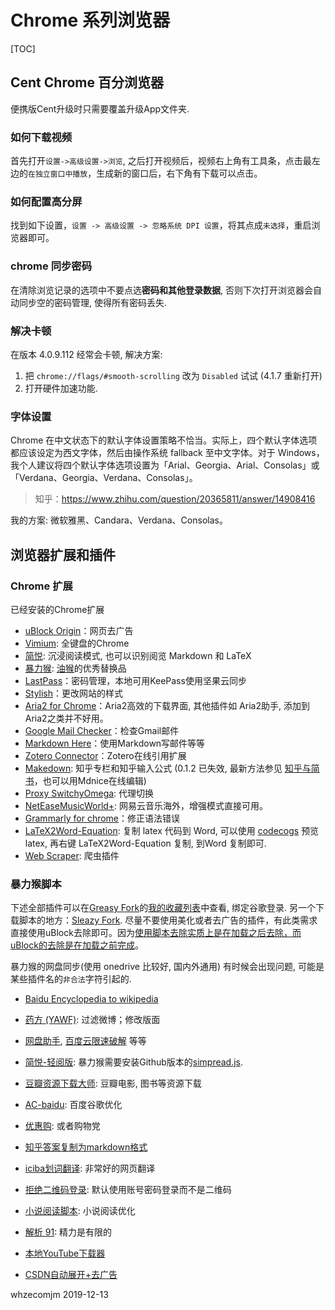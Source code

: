 # Chrome 系列浏览器 

[TOC]

## Cent Chrome 百分浏览器

便携版Cent升级时只需要覆盖升级App文件夹.



### 如何下载视频

首先打开`设置->高级设置->浏览`, 之后打开视频后，视频右上角有工具条，点击最左边的`在独立窗口中播放`，生成新的窗口后，右下角有下载可以点击。



### 如何配置高分屏

找到如下设置，`设置 -> 高级设置 -> 忽略系统 DPI 设置`，将其点成`未选择`，重启浏览器即可。



### chrome 同步密码

在清除浏览记录的选项中不要点选**密码和其他登录数据**, 否则下次打开浏览器会自动同步空的密码管理, 使得所有密码丢失.



### 解决卡顿

在版本 4.0.9.112 经常会卡顿, 解决方案:

1. 把 `chrome://flags/#smooth-scrolling` 改为 `Disabled` 试试 (4.1.7 重新打开)
2. 打开硬件加速功能.



### 字体设置

Chrome 在中文状态下的默认字体设置策略不恰当。实际上，四个默认字体选项都应该设定为西文字体，然后由操作系统 fallback 至中文字体。对于 Windows，我个人建议将四个默认字体选项设置为「Arial、Georgia、Arial、Consolas」或「Verdana、Georgia、Verdana、Consolas」。

> 知乎：https://www.zhihu.com/question/20365811/answer/14908416

我的方案: 微软雅黑、Candara、Verdana、Consolas。



## 浏览器扩展和插件

### Chrome 扩展

已经安装的Chrome扩展

* [uBlock Origin](https://github.com/gorhill/uBlock)：网页去广告
* [Vimium](https://vimium.github.io/): 全键盘的Chrome
* [简悦](https://chrome.google.com/webstore/detail/simpread-reader-view/ijllcpnolfcooahcekpamkbidhejabll/): 沉浸阅读模式, 也可以识别阅览 Markdown 和 LaTeX
* [暴力猴](https://chrome.google.com/webstore/detail/violentmonkey/jinjaccalgkegednnccohejagnlnfdag): [油猴](http://tampermonkey.net/)的优秀替换品
* [LastPass](https://www.lastpass.com/zh)：密码管理，本地可用KeePass使用坚果云同步
* [Stylish](https://userstyles.org/)：更改网站的样式
* [Aria2 for Chrome](https://chrome.google.com/webstore/detail/aria2-for-chrome/mpkodccbngfoacfalldjimigbofkhgjn)：Aria2高效的下载界面, 其他插件如 Aria2助手, 添加到 Aria2之类并不好用。
* [Google Mail Checker](https://chrome.google.com/webstore/detail/google-mail-checker/mihcahmgecmbnbcchbopgniflfhgnkff)：检查Gmail邮件
* [Markdown Here](https://markdown-here.com)：使用Markdown写邮件等等
* [Zotero Connector](https://chrome.google.com/webstore/detail/zotero-connector/ekhagklcjbdpajgpjgmbionohlpdbjgc)：Zotero在线引用扩展
* [Makedown](https://chrome.google.com/webstore/detail/makedown/hjhdlmnpinhhbonjckafaeaacblilpkc): 知乎专栏和知乎输入公式 (0.1.2 已失效, 最新方法参见 [知乎与简书](E:\MdNotes\AppNotes\Markdown\知乎与简书.md)，也可以用Mdnice在线编辑)
* [Proxy SwitchyOmega](https://chrome.google.com/webstore/detail/proxy-switchyomega/padekgcemlokbadohgkifijomclgjgif): 代理切换
* [NetEaseMusicWorld+](https://chrome.google.com/webstore/detail/neteasemusicworld%20/pjcgkmiglhiambjngnljkdpoggonlnfe): 网易云音乐海外，增强模式直接可用。
* [Grammarly for chrome](https://chrome.google.com/webstore/detail/grammarly-for-chrome/kbfnbcaeplbcioakkpcpgfkobkghlhen)：修正语法错误
* [LaTeX2Word-Equation](https://chrome.google.com/webstore/detail/latex2word-equation): 复制 latex 代码到 Word, 可以使用 [codecogs](http://latex.codecogs.com/eqneditor/editor.php) 预览latex, 再右键 LaTeX2Word-Equation 复制, 到Word 复制即可.
* [Web Scraper](https://chrome.google.com/webstore/detail/web-scraper/): 爬虫插件



### 暴力猴脚本

下述全部插件可以在[Greasy Fork](https://greasyfork.org/zh-CN)的[我的收藏列表](https://greasyfork.org/zh-CN/scripts?set=323311)中查看, 绑定谷歌登录. 另一个下载脚本的地方：[Sleazy Fork](https://sleazyfork.org/zh-CN/scripts). 尽量不要使用美化或者去广告的插件，有此类需求直接使用uBlock去除即可。因为<u>使用脚本去除实质上是在加载之后去除，而uBlock的去除是在加载之前完成</u>。

暴力猴的网盘同步(使用 onedrive 比较好, 国内外通用) 有时候会出现问题, 可能是某些插件名的`非合法`字符引起的.

- [Baidu Encyclopedia to wikipedia](https://greasyfork.org/zh-CN/scripts/20134)

- [药方 (YAWF)](https://greasyfork.org/zh-CN/scripts/3249): 过滤微博；修改版面

- [网盘助手](https://greasyfork.org/zh-CN/scripts/378301), [百度云限速破解](https://greasyfork.org/zh-CN/scripts/380664) 等等

- [简悦-轻阅版](https://greasyfork.org/zh-CN/scripts/39998): 暴力猴需要安装Github版本的[simpread.js](https://raw.githubusercontent.com/Kenshin/simpread-little/master/src/userscript/simpread.js).

- [豆瓣资源下载大师](https://greasyfork.org/zh-CN/scripts/329484): 豆瓣电影, 图书等资源下载

- [AC-baidu](https://greasyfork.org/zh-CN/scripts/14178): 百度谷歌优化

- [优惠购](https://greasyfork.org/zh-CN/scripts/378081): 或者购物党

- [知乎答案复制为markdown格式](https://greasyfork.org/zh-CN/scripts/370215)

- [iciba划词翻译](https://greasyfork.org/zh-CN/scripts/6303): 非常好的网页翻译

- [拒绝二维码登录](https://greasyfork.org/zh-CN/scripts/27183): 默认使用账号密码登录而不是二维码

- [小说阅读脚本](https://greasyfork.org/scripts/292/): 小说阅读优化

- [解析 91](https://greasyfork.org/zh-CN/scripts/378608): 精力是有限的

- [本地YouTube下载器](https://greasyfork.org/zh-CN/scripts/369400-local-youtube-downloader)

- [CSDN自动展开+去广告](https://greasyfork.org/zh-CN/scripts/372452)

  



whzecomjm 
2019-12-13



